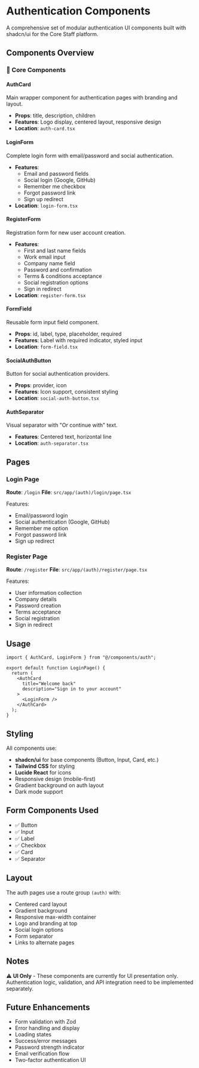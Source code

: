 # Authentication Components

A comprehensive set of modular authentication UI components built with shadcn/ui for the Core Staff platform.

## Components Overview

### 🔐 Core Components

#### AuthCard
Main wrapper component for authentication pages with branding and layout.
- **Props**: title, description, children
- **Features**: Logo display, centered layout, responsive design
- **Location**: `auth-card.tsx`

#### LoginForm
Complete login form with email/password and social authentication.
- **Features**: 
  - Email and password fields
  - Social login (Google, GitHub)
  - Remember me checkbox
  - Forgot password link
  - Sign up redirect
- **Location**: `login-form.tsx`

#### RegisterForm
Registration form for new user account creation.
- **Features**:
  - First and last name fields
  - Work email input
  - Company name field
  - Password and confirmation
  - Terms & conditions acceptance
  - Social registration options
  - Sign in redirect
- **Location**: `register-form.tsx`

#### FormField
Reusable form input field component.
- **Props**: id, label, type, placeholder, required
- **Features**: Label with required indicator, styled input
- **Location**: `form-field.tsx`

#### SocialAuthButton
Button for social authentication providers.
- **Props**: provider, icon
- **Features**: Icon support, consistent styling
- **Location**: `social-auth-button.tsx`

#### AuthSeparator
Visual separator with "Or continue with" text.
- **Features**: Centered text, horizontal line
- **Location**: `auth-separator.tsx`

## Pages

### Login Page
**Route**: `/login`
**File**: `src/app/(auth)/login/page.tsx`

Features:
- Email/password login
- Social authentication (Google, GitHub)
- Remember me option
- Forgot password link
- Sign up redirect

### Register Page
**Route**: `/register`
**File**: `src/app/(auth)/register/page.tsx`

Features:
- User information collection
- Company details
- Password creation
- Terms acceptance
- Social registration
- Sign in redirect

## Usage

```tsx
import { AuthCard, LoginForm } from "@/components/auth";

export default function LoginPage() {
  return (
    <AuthCard
      title="Welcome back"
      description="Sign in to your account"
    >
      <LoginForm />
    </AuthCard>
  );
}
```

## Styling

All components use:
- **shadcn/ui** for base components (Button, Input, Card, etc.)
- **Tailwind CSS** for styling
- **Lucide React** for icons
- Responsive design (mobile-first)
- Gradient background on auth layout
- Dark mode support

## Form Components Used

- ✅ Button
- ✅ Input
- ✅ Label
- ✅ Checkbox
- ✅ Card
- ✅ Separator

## Layout

The auth pages use a route group `(auth)` with:
- Centered card layout
- Gradient background
- Responsive max-width container
- Logo and branding at top
- Social login options
- Form separator
- Links to alternate pages

## Notes

⚠️ **UI Only** - These components are currently for UI presentation only. Authentication logic, validation, and API integration need to be implemented separately.

## Future Enhancements

- Form validation with Zod
- Error handling and display
- Loading states
- Success/error messages
- Password strength indicator
- Email verification flow
- Two-factor authentication UI
